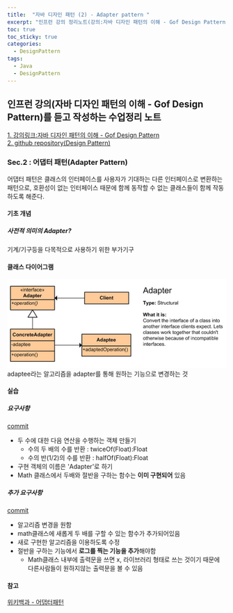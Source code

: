 ```yaml
---
title:  "자바 디자인 패턴 (2) - Adapter pattern "
excerpt: "인프런 강의 정리노트(강의:자바 디자인 패턴의 이해 - Gof Design Pattern)"
toc: true
toc_sticky: true
categories:
  - DesignPattern
tags:
  - Java
  - DesignPattern
---
```

## 인프런 강의(자바 디자인 패턴의 이해 - Gof Design Pattern)를 듣고 작성하는 수업정리 노트  
[1. 강의링크:자바 디자인 패턴의 이해 - Gof Design Pattern](https://www.inflearn.com/course/%EC%9E%90%EB%B0%94-%EB%94%94%EC%9E%90%EC%9D%B8-%ED%8C%A8%ED%84%B4)  
[2. github repository(Design Pattern)](https://github.com/hongjuzzang/DesignPattern)  


### Sec.2 : 어댑터 패턴(Adapter Pattern)  
어댑터 패턴은 클래스의 인터페이스를 사용자가 기대하는 다른 인터페이스로 변환하는 패턴으로, 호환성이 없는 인터페이스 때문에 함께 동작할 수 없는 클래스들이 함께 작동하도록 해준다.  


#### 기초 개념  
##### 사전적 의미의 Adapter?  
   기계/기구등을 다목적으로 사용하기 위한 부가기구  

#### 클래스 다이어그램  
![img](/assets/images/post/200715-adpt.png)  
adaptee라는 알고리즘을 adapter를 통해 원하는 기능으로 변경하는 것  


#### 실습  
##### 요구사항  
[commit](https://github.com/hongjuzzang/DesignPattern/commit/54e306004a6371ba2e7b95625b4021ca8915ca04)  
* 두 수에 대한 다음 연산을 수행하는 객체 만들기  
  + 수의 두 배의 수를 반환 : twiceOf(Float):Float  
  + 수의 반(1/2)의 수를 반환 : halfOf(Float):Float  
* 구현 객체의 이름은 'Adapter'로 하기  
* Math 클래스에서 두배와 절반을 구하는 함수는 **이미 구현되어** 있음  

##### 추가 요구사항  
[commit](https://github.com/hongjuzzang/DesignPattern/commit/4940c0d81aee3a7801a53413b7022900eb5bad83)  
* 알고리즘 변경을 원함  
* math클래스에 새롭게 두 배를 구할 수 있는 함수가 추가되어있음  
* 새로 구현한 알고리즘을 이용하도록 수정  
* 절반을 구하는 기능에서 **로그를 찍는 기능을 추가**해야함  
  + Math클래스 내부에 출력문을 쓰면 x, 라이브러리 형태로 쓰는 것이기 때문에 다른사람들이 원하지않는 출력문을 볼 수 있음  

#### 참고  
[위키백과 - 어댑터패턴](https://ko.wikipedia.org/wiki/%EC%96%B4%EB%8C%91%ED%84%B0_%ED%8C%A8%ED%84%B4)  
